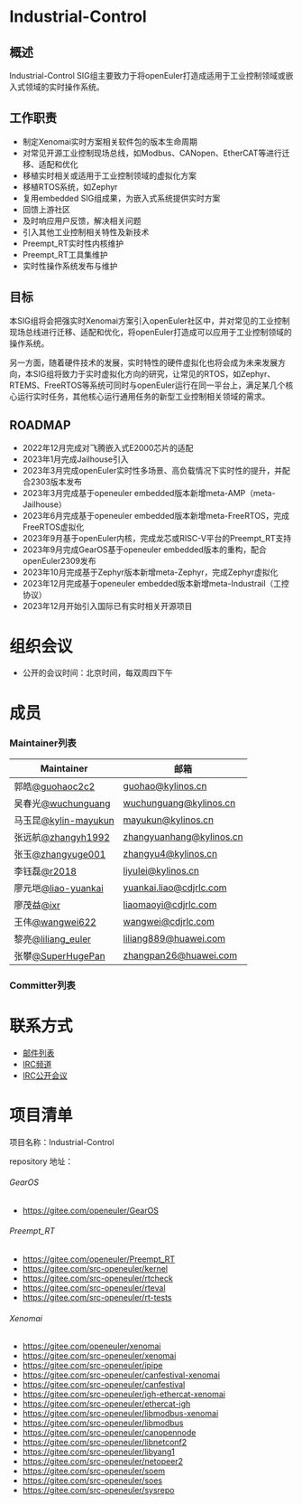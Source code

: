 # Industrial-Control

## 概述
Industrial-Control SIG组主要致力于将openEuler打造成适用于工业控制领域或嵌入式领域的实时操作系统。


## 工作职责
 - 制定Xenomai实时方案相关软件包的版本生命周期
 - 对常见开源工业控制现场总线，如Modbus、CANopen、EtherCAT等进行迁移、适配和优化
 - 移植实时相关或适用于工业控制领域的虚拟化方案
 - 移植RTOS系统，如Zephyr
 - 复用embedded SIG组成果，为嵌入式系统提供实时方案
 - 回馈上游社区
 - 及时响应用户反馈，解决相关问题
 - 引入其他工业控制相关特性及新技术
 - Preempt_RT实时性内核维护
 - Preempt_RT工具集维护
 - 实时性操作系统发布与维护

## 目标
​        本SIG组将会把强实时Xenomai方案引入openEuler社区中，并对常见的工业控制现场总线进行迁移、适配和优化，将openEuler打造成可以应用于工业控制领域的操作系统。

​        另一方面，随着硬件技术的发展，实时特性的硬件虚拟化也将会成为未来发展方向，本SIG组将致力于实时虚拟化方向的研究，让常见的RTOS，如Zephyr、RTEMS、FreeRTOS等系统可同时与openEuler运行在同一平台上，满足某几个核心运行实时任务，其他核心运行通用任务的新型工业控制相关领域的需求。

## ROADMAP

- 2022年12月完成对飞腾嵌入式E2000芯片的适配
- 2023年1月完成Jailhouse引入
- 2023年3月完成openEuler实时性多场景、高负载情况下实时性的提升，并配合2303版本发布
- 2023年3月完成基于openeuler embedded版本新增meta-AMP（meta-Jailhouse）
- 2023年6月完成基于openeuler embedded版本新增meta-FreeRTOS，完成FreeRTOS虚拟化
- 2023年9月基于openEuler内核，完成龙芯或RISC-V平台的Preempt_RT支持
- 2023年9月完成GearOS基于openeuler embedded版本的重构，配合openEuler2309发布
- 2023年10月完成基于Zephyr版本新增meta-Zephyr，完成Zephyr虚拟化
- 2023年12月完成基于openeuler embedded版本新增meta-Industrail（工控协议）
- 2023年12月开始引入国际已有实时相关开源项目

# 组织会议
- 公开的会议时间：北京时间，每双周四下午

# 成员

### Maintainer列表
| Maintainer                                              | 邮箱                     |
| ------------------------------------------------------- | ------------------------ |
| 郭皓[@guohaoc2c2](https://gitee.com/guohaocs2c)         | guohao@kylinos.cn        |
| 吴春光[@wuchunguang](https://gitee.com/wuchunguang)     | wuchunguang@kylinos.cn   |
| 马玉昆[@kylin-mayukun](https://gitee.com/kylin-mayukun) | mayukun@kylinos.cn       |
| 张远航[@zhangyh1992](https://gitee.com/zhangyh1992)     | zhangyuanhang@kylinos.cn |
| 张玉[@zhangyuge001](https://gitee.com/zhangyuge001)     | zhangyu4@kylinos.cn      |
| 李钰磊[@r2018](https://gitee.com/r2018)                 | liyulei@kylinos.cn       |
| 廖元垲[@liao-yuankai](https://gitee.com/liao-yuankai)   | yuankai.liao@cdjrlc.com  |
| 廖茂益[@ixr](https://gitee.com/ixr)                     | liaomaoyi@cdjrlc.com     |
| 王伟[@wangwei622](https://gitee.com/wangwei622)         | wangwei@cdjrlc.com       |
| 黎亮[@liliang_euler](https://gitee.com/liliang_euler)   | liliang889@huawei.com    |
| 张攀[@SuperHugePan](https://gitee.com/SuperHugePan)     | zhangpan26@huawei.com    |

### Committer列表


# 联系方式
- [邮件列表](dev@openeuler.org)
- [IRC频道](#openeuler-dev)
- [IRC公开会议](#openeuler-meeting)

# 项目清单

项目名称：Industrial-Control

repository 地址：

###### GearOS

- https://gitee.com/openeuler/GearOS

###### Preempt_RT

- https://gitee.com/openeuler/Preempt_RT
- https://gitee.com/src-openeuler/kernel
- https://gitee.com/src-openeuler/rtcheck
- https://gitee.com/src-openeuler/rteval
- https://gitee.com/src-openeuler/rt-tests

###### Xenomai

- https://gitee.com/openeuler/xenomai
- https://gitee.com/src-openeuler/xenomai
- https://gitee.com/src-openeuler/ipipe
- https://gitee.com/src-openeuler/canfestival-xenomai
- https://gitee.com/src-openeuler/canfestival
- https://gitee.com/src-openeuler/igh-ethercat-xenomai
- https://gitee.com/src-openeuler/ethercat-igh
- https://gitee.com/src-openeuler/libmodbus-xenomai
- https://gitee.com/src-openeuler/libmodbus
- https://gitee.com/src-openeuler/canopennode
- https://gitee.com/src-openeuler/libnetconf2
- https://gitee.com/src-openeuler/libyang1
- https://gitee.com/src-openeuler/netopeer2
- https://gitee.com/src-openeuler/soem
- https://gitee.com/src-openeuler/soes
- https://gitee.com/src-openeuler/sysrepo
